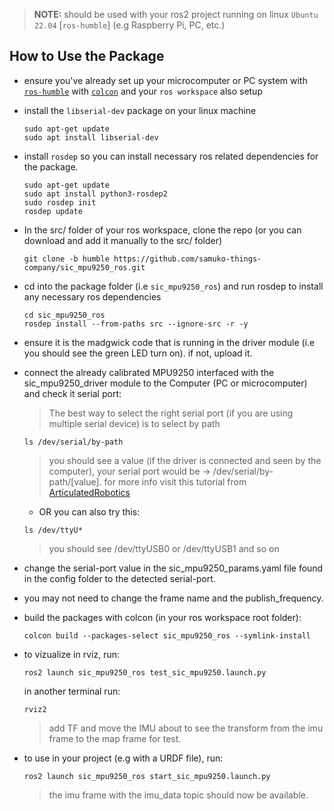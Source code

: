 > **NOTE:** should be used with your ros2 project running on linux `Ubuntu 22.04` [`ros-humble`] (e.g Raspberry Pi, PC, etc.)

## How to Use the Package
- ensure you've already set up your microcomputer or PC system with [`ros-humble`](https://docs.ros.org/en/humble/Installation/Ubuntu-Install-Debians.html) with [`colcon`](https://docs.ros.org/en/humble/Tutorials/Beginner-Client-Libraries/Colcon-Tutorial.html) and your `ros workspace` also setup

- install the `libserial-dev` package on your linux machine
  ```shell
  sudo apt-get update
  sudo apt install libserial-dev
  ```

- install `rosdep` so you can install necessary ros related dependencies for the package.
  ```shell
  sudo apt-get update
  sudo apt install python3-rosdep2
  sudo rosdep init
  rosdep update
  ```

- In the src/ folder of your ros workspace, clone the repo (or you can download and add it manually to the src/ folder)
  ```shell
  git clone -b humble https://github.com/samuko-things-company/sic_mpu9250_ros.git
  ```

- cd into the package folder (i.e `sic_mpu9250_ros`) and run rosdep to install any necessary ros dependencies
  ```shell
  cd sic_mpu9250_ros
  rosdep install --from-paths src --ignore-src -r -y
  ```

- ensure it is the madgwick code that is running in the driver module (i.e you should see the green LED turn on). if not, upload it.

- connect the already calibrated MPU9250 interfaced with the sic_mpu9250_driver module to the Computer (PC or microcomputer) and check it serial port:
  > The best way to select the right serial port (if you are using multiple serial device) is to select by path
  ```shell
  ls /dev/serial/by-path
  ```
  > you should see a value (if the driver is connected and seen by the computer), your serial port would be -> /dev/serial/by-path/[value]. for more info visit this tutorial from [ArticulatedRobotics](https://www.youtube.com/watch?v=eJZXRncGaGM&list=PLunhqkrRNRhYAffV8JDiFOatQXuU-NnxT&index=8)

  - OR you can also try this:
  ```shell
  ls /dev/ttyU*
  ```
  > you should see /dev/ttyUSB0 or /dev/ttyUSB1 and so on
  
- change the serial-port value in the sic_mpu9250_params.yaml file found in the config folder to the detected serial-port.
- you may not need to change the frame name and the publish_frequency.

- build the packages with colcon (in your ros workspace root folder):
  ```shell
  colcon build --packages-select sic_mpu9250_ros --symlink-install
  ```

- to vizualize in rviz, run:
  ```shell
  ros2 launch sic_mpu9250_ros test_sic_mpu9250.launch.py
  ``` 
  in another terminal run: 
  ```shell
  rviz2
  ```
  > add TF and move the IMU about to see the transform from the imu frame to the map frame for test.

- to use in your project (e.g with a URDF file), run:
  ```shell
  ros2 launch sic_mpu9250_ros start_sic_mpu9250.launch.py
  ```
  > the imu frame with the imu_data topic should now be available.